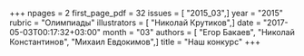 +++
npages = 2
first_page_pdf = 32
issues = [ "2015_03",]
year = "2015"
rubric = "Олимпиады"
illustrators = [ "Николай Крутиков",]
date = "2017-05-03T00:17:32+03:00"
month = "03"
authors = [ "Егор Бакаев", "Николай Константинов", "Михаил Евдокимов",]
title = "Наш конкурс"
+++
